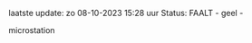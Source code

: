laatste update: 
zo 08-10-2023 15:28   uur 
Status: FAALT - geel - 
<div class="service Y">microstation</div>